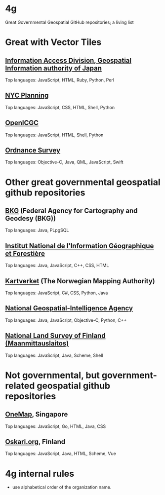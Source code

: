 # 4g
Great Governmental Geospatial GitHub repositories; a living list

# Great with Vector Tiles
## [Information Access Division, Geospatial Information authority of Japan](https://github.com/gsi-cyberjapan)
Top languages: JavaScript, HTML, Ruby, Python, Perl
## [NYC Planning](https://github.com/NYCPlanning)
Top languages: JavaScript, CSS, HTML, Shell, Python
## [OpenICGC](https://github.com/OpenICGC)
Top languages: JavaScript, HTML, Shell, Python
## [Ordnance Survey](https://github.com/OrdnanceSurvey)
Top languages: Objective-C, Java, QML, JavaScript, Swift

# Other great governmental geospatial github repositories
## [BKG](https://github.com/de-bkg) (Federal Agency for Cartography and Geodesy (BKG))
Top languages: Java, PLpgSQL
## [Institut National de l'Information Géographique et Forestière](https://github.com/IGNF)
Top languages: Java, JavaScript, C++, CSS, HTML
## [Kartverket](https://github.com/kartverket) (The Norwegian Mapping Authority)
Top languages: JavaScript, C#, CSS, Python, Java
## [National Geospatial-Intelligence Agency](https://github.com/ngageoint)
Top languages: Java, JavaScript, Objective-C, Python, C++
## [National Land Survey of Finland (Maanmittauslaitos)](https://github.com/nlsfi)
Top languages: JavaScript, Java, Scheme, Shell

# Not governmental, but government-related geospatial github repositories
## [OneMap](https://github.com/sla-onemap), Singapore
Top languages: JavaScript, Go, HTML, Java, CSS
## [Oskari.org](https://github.com/oskariorg/), Finland
Top languages: JavaScript, Java, HTML, Scheme, Vue

# 4g internal rules
- use alphabetical order of the organization name.
